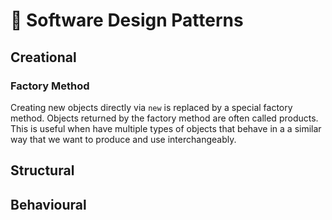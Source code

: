 # 🧩 Software Design Patterns

## Creational

### Factory Method

Creating new objects directly via `new` is replaced by a special factory method. Objects returned by the factory method are often called products. This is useful when have multiple types of objects that behave in a a similar way that we want to produce and use interchangeably.

## Structural

## Behavioural

